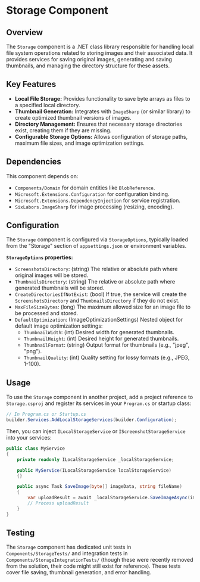 # Storage Component

## Overview
The `Storage` component is a .NET class library responsible for handling local file system operations related to storing images and their associated data. It provides services for saving original images, generating and saving thumbnails, and managing the directory structure for these assets.

## Key Features
-   **Local File Storage:** Provides functionality to save byte arrays as files to a specified local directory.
-   **Thumbnail Generation:** Integrates with `ImageSharp` (or similar library) to create optimized thumbnail versions of images.
-   **Directory Management:** Ensures that necessary storage directories exist, creating them if they are missing.
-   **Configurable Storage Options:** Allows configuration of storage paths, maximum file sizes, and image optimization settings.

## Dependencies
This component depends on:
-   `Components/Domain` for domain entities like `BlobReference`.
-   `Microsoft.Extensions.Configuration` for configuration binding.
-   `Microsoft.Extensions.DependencyInjection` for service registration.
-   `SixLabors.ImageSharp` for image processing (resizing, encoding).

## Configuration
The `Storage` component is configured via `StorageOptions`, typically loaded from the "Storage" section of `appsettings.json` or environment variables.

**`StorageOptions` properties:**
-   `ScreenshotsDirectory`: (string) The relative or absolute path where original images will be stored.
-   `ThumbnailsDirectory`: (string) The relative or absolute path where generated thumbnails will be stored.
-   `CreateDirectoriesIfNotExist`: (bool) If true, the service will create the `ScreenshotsDirectory` and `ThumbnailsDirectory` if they do not exist.
-   `MaxFileSizeBytes`: (long) The maximum allowed size for an image file to be processed and stored.
-   `DefaultOptimization`: (ImageOptimizationSettings) Nested object for default image optimization settings:
    -   `ThumbnailWidth`: (int) Desired width for generated thumbnails.
    -   `ThumbnailHeight`: (int) Desired height for generated thumbnails.
    -   `ThumbnailFormat`: (string) Output format for thumbnails (e.g., "jpeg", "png").
    -   `ThumbnailQuality`: (int) Quality setting for lossy formats (e.g., JPEG, 1-100).

## Usage
To use the `Storage` component in another project, add a project reference to `Storage.csproj` and register its services in your `Program.cs` or startup class:

```csharp
// In Program.cs or Startup.cs
builder.Services.AddLocalStorageServices(builder.Configuration);
```

Then, you can inject `ILocalStorageService` or `IScreenshotStorageService` into your services:

```csharp
public class MyService
{
    private readonly ILocalStorageService _localStorageService;

    public MyService(ILocalStorageService localStorageService)
    {}

    public async Task SaveImage(byte[] imageData, string fileName)
    {
        var uploadResult = await _localStorageService.SaveImageAsync(imageData, fileName);
        // Process uploadResult
    }
}
```

## Testing
The `Storage` component has dedicated unit tests in `Components/StorageTests/` and integration tests in `Components/StorageIntegrationTests/` (though these were recently removed from the solution, their code might still exist for reference). These tests cover file saving, thumbnail generation, and error handling.
